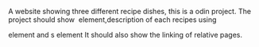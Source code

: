 A website showing three different recipe dishes, this is a odin project. The project should show <img> element,description of each recipes using <p> element and <h>s element
It should also show the linking of relative pages.
